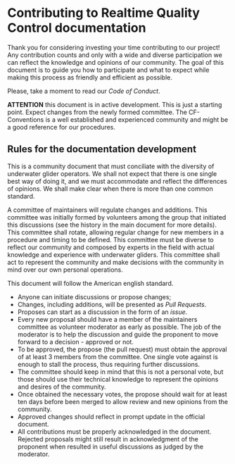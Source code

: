 # Contributing to Realtime Quality Control documentation

Thank you for considering investing your time contributing to our project!
Any contribution counts and only with a wide and diverse participation we
can reflect the knowledge and opinions of our community. The goal of this
document is to guide you how to participate and what to expect while making
this process as friendly and efficient as possible.

Please, take a moment to read our *Code of Conduct*.

**ATTENTION** this document is in active development. This is just a starting
point. Expect changes from the newly formed committee.
The CF-Conventions is a well established and experienced community and might
be a good reference for our procedures.

## Rules for the documentation development

This is a community document that must conciliate with the diversity of
underwater glider operators. We shall not expect that there is one single
best way of doing it, and we must accommodate and reflect the differences of
opinions. We shall make clear when there is more than one common standard.

A committee of maintainers will regulate changes and additions. This committee
was initially formed by volunteers among the group that initiated this
discussions (see the history in the main document for more details).
This committee shall rotate, allowing regular change for new members in a
procedure and timing to be defined.
This committee must be diverse to reflect our community and composed by
experts in the field with actual knowledge and experience with underwater
gliders.
This committee shall act to represent the community and make decisions with
the community in mind over our own personal operations.

This document will follow the American english standard.

- Anyone can initiate discussions or propose changes;
- Changes, including additions, will be presented as *Pull Requests*.
- Proposes can start as a discussion in the form of an *issue*.
- Every new proposal should have a member of the maintainers committee
  as volunteer moderator as early as possible. The job of the moderator is to
  help the discussion and guide the proponent to move forward to a decision -
  approved or not.
- To be approved, the propose (the pull request) must obtain the approval
  of at least 3 members from the committee. One single vote against is
  enough to stall the process, thus requiring further discussions.
- The committee should keep in mind that this is not a personal vote, but
  those should use their technical knowledge to represent the opinions and
  desires of the community.
- Once obtained the necessary votes, the propose should wait for at least ten
  days before been merged to allow review and new opinions from the community.
- Approved changes should reflect in prompt update in the official document.
- All contributions must be properly acknowledged in the document. Rejected
  proposals might still result in acknowledgment of the proponent when
  resulted in useful discussions as judged by the moderator.
